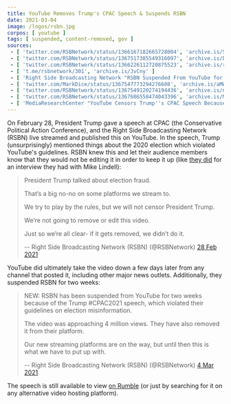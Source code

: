 ```yaml
---
title: YouTube Removes Trump's CPAC Speech & Suspends RSBN
date: 2021-03-04
image: /logos/rsbn.jpg
corpos: [ youtube ]
tags: [ suspended, content-removed, gov ]
sources:
 - [ 'twitter.com/RSBNetwork/status/1366167182665728004', 'archive.is/5lC74' ]
 - [ 'twitter.com/RSBNetwork/status/1367517385549316097', 'archive.is/DNdX3' ]
 - [ 'twitter.com/RSBNetwork/status/1366226112720875523', 'archive.is/rsW1H' ]
 - [ 't.me/rsbnetwork/301', 'archive.is/JvCny' ]
 - [ 'Right Side Broadcasting Network "RSBN Suspended From YouTube for 2 Weeks Due to Trump CPAC Speech" by RSBN (4 Mar 2021)', 'archive.is/lXBZA' ]
 - [ 'twitter.com/MarkDice/status/1367547773294276608', 'archive.is/aMWY1' ]
 - [ 'twitter.com/RSBNetwork/status/1367549120274194436', 'archive.is/nQzJi' ]
 - [ 'twitter.com/RSBNetwork/status/1367606558474043396', 'archive.is/MDBpD' ]
 - [ 'MediaResearchCenter "YouTube Censors Trump''s CPAC Speech Because of ''Misinformation''" by Conor Grant (5 Mar 2021)', 'archive.is/6CiWf' ]
---
```


On February 28, President Trump gave a speech at CPAC (the Conservative
Political Action Conference), and the Right Side Broadcasting Network (RSBN)
live streamed and published this on YouTube. In the speech, Trump
(unsurprisingly) mentioned things about the 2020 election which violated
YouTube's guidelines. RSBN knew this and let their audience members know that
they would not be editing it in order to keep it up (like [they
did](https://archive.is/rsW1H#selection-887.0-887.279) for an interview they
had with Mike Lindell):

> President Trump talked about election fraud. 
>
> That’s a big no-no on some platforms we stream to.
>
> We try to play by the rules, but we will not censor President Trump. 
>
> We’re not going to remove or edit this video.
>
> Just so we’re all clear- if it gets removed, we didn’t do it.
>
> -- Right Side Broadcasting Network (RSBN) (@RSBNetwork) [28 Feb 2021](https://archive.is/5lC74)

YouTube did ultimately take the video down a few days later from any channel
that posted it, including other major news outlets. Additionally, they
suspended RSBN for two weeks:

> NEW: RSBN has been suspended from YouTube for two weeks because of the Trump
> #CPAC2021 speech, which violated their guidelines on election misinformation.
>
> The video was approaching 4 million views. They have also removed it from
> their platform.
>
> Our new streaming platforms are on the way, but until then this is what we
> have to put up with.
>
> -- Right Side Broadcasting Network (RSBN) (@RSBNetwork) [4 Mar 2021](https://archive.is/JvCny)

The speech is still available to view [on
Rumble](https://rumble.com/ve9azh-donald-trumps-entire-2021-cpac-speech.html)
(or just by searching for it on any alternative video hosting platform).
